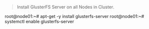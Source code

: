 >Install GlusterFS Server on all Nodes in Cluster. 
 
root@node01:~# apt-get -y install glusterfs-server
root@node01:~# systemctl enable glusterfs-server 
